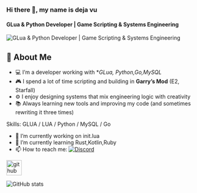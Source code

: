 ### Hi there 👋, my name is deja vu
#### GLua & Python Developer | Game Scripting & Systems Engineering
![GLua & Python Developer | Game Scripting & Systems Engineering](https://i.pinimg.com/originals/ff/b9/5c/ffb95cedcadd3898b0eb38ae223e0b8c.gif)

## 👤 About Me

- 💻 I’m a developer working with **GLua, Python,Go,MySQL*  
- 🎮 I spend a lot of time scripting and building in **Garry’s Mod** (E2, Starfall)  
- ⚙️ I enjoy designing systems that mix engineering logic with creativity  
- 📚 Always learning new tools and improving my code (and sometimes rewriting it three times)  

Skills: GLUA / LUA / Python / MySQL / Go

- 🔭 I’m currently working on init.lua 
- 🌱 I’m currently learning Rust,Kotlin,Ruby 
- 📫 How to reach me: [![Discord](https://img.shields.io/badge/Discord-YourName%231234-5865F2?logo=discord&logoColor=white)](<https://discord.com/users/1230772109848875091>) 


[<img src='https://cdn.jsdelivr.net/npm/simple-icons@3.0.1/icons/github.svg' alt='github' height='40'>](https://github.com/dejavuuutcp)  

![GitHub stats](https://github-readme-stats.vercel.app/api?username=dejavuuutcp&show_icons=true)  

